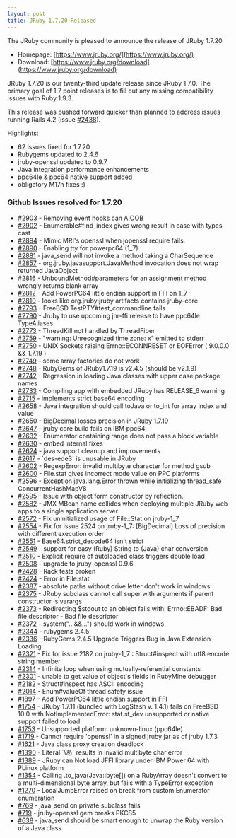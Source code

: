 ```yaml
---
layout: post
title: JRuby 1.7.20 Released
---
```

The JRuby community is pleased to announce the release of JRuby 1.7.20

- Homepage: [https://www.jruby.org/](https://www.jruby.org/)
- Download: [https://www.jruby.org/download](https://www.jruby.org/download)

JRuby 1.7.20 is our twenty-third update release since JRuby 1.7.0.  The primary goal of 1.7 point releases is to fill out any missing compatibility issues with Ruby 1.9.3.

This release was pushed forward quicker than planned to address issues running Rails 4.2 (issue [#2438](https://github.com/jruby/jruby/issues/2438)).

Highlights:

- 62 issues fixed for 1.7.20
- Rubygems updated to 2.4.6
- jruby-openssl updated to 0.9.7
- Java integration performance enhancements
- ppc64le & ppc64 native support added
- obligatory M17n fixes :)

### Github Issues resolved for 1.7.20

<ul>
<li><a href="https://github.com/jruby/jruby/issues/2903">#2903</a> - Removing event hooks can AIOOB</li>
<li><a href="https://github.com/jruby/jruby/issues/2902">#2902</a> - Enumerable#find_index gives wrong result in case with types cast</li>
<li><a href="https://github.com/jruby/jruby/pull/2894">#2894</a> - Mimic MRI's openssl when jopenssl require fails.</li>
<li><a href="https://github.com/jruby/jruby/pull/2890">#2890</a> - Enabling tty for powerpc64 (1_7)</li>
<li><a href="https://github.com/jruby/jruby/issues/2881">#2881</a> - java_send will not invoke a method taking a CharSequence</li>
<li><a href="https://github.com/jruby/jruby/issues/2857">#2857</a> - org.jruby.javasupport.JavaMethod invocation does not wrap returned JavaObject</li>
<li><a href="https://github.com/jruby/jruby/issues/2816">#2816</a> - UnboundMethod#parameters for an assignment method wrongly returns blank array</li>
<li><a href="https://github.com/jruby/jruby/pull/2812">#2812</a> - Add PowerPC64 little endian support in FFI on 1_7</li>
<li><a href="https://github.com/jruby/jruby/issues/2810">#2810</a> - looks like org.jruby:jruby artifacts contains jruby-core</li>
<li><a href="https://github.com/jruby/jruby/issues/2793">#2793</a> - FreeBSD TestPTY#test_commandline fails</li>
<li><a href="https://github.com/jruby/jruby/issues/2790">#2790</a> - Jruby to use upcoming jnr-ffi release to have ppc64le TypeAliases</li>
<li><a href="https://github.com/jruby/jruby/issues/2773">#2773</a> - ThreadKill not handled by ThreadFiber</li>
<li><a href="https://github.com/jruby/jruby/issues/2759">#2759</a> - "warning: Unrecognized time zone: x" emitted to stderr</li>
<li><a href="https://github.com/jruby/jruby/issues/2750">#2750</a> - UNIX Sockets raising Errno::ECONNRESET or EOFError ( 9.0.0.0 &amp;&amp; 1.7.19 )</li>
<li><a href="https://github.com/jruby/jruby/issues/2749">#2749</a> - some array factories do not work</li>
<li><a href="https://github.com/jruby/jruby/issues/2748">#2748</a> - RubyGems of JRuby1.7.19 is v2.4.5 (should be v2.1.9)</li>
<li><a href="https://github.com/jruby/jruby/issues/2742">#2742</a> - Regression in loading Java classes with upper case package names</li>
<li><a href="https://github.com/jruby/jruby/issues/2733">#2733</a> - Compiling app with embedded JRuby has RELEASE_6 warning</li>
<li><a href="https://github.com/jruby/jruby/pull/2715">#2715</a> - implements strict base64 encoding</li>
<li><a href="https://github.com/jruby/jruby/issues/2658">#2658</a> - Java integration should call toJava or to_int for array index and value</li>
<li><a href="https://github.com/jruby/jruby/issues/2650">#2650</a> - BigDecimal losses precision in JRuby 1.7.19</li>
<li><a href="https://github.com/jruby/jruby/issues/2647">#2647</a> - jruby core build fails on IBM ppc64</li>
<li><a href="https://github.com/jruby/jruby/issues/2632">#2632</a> - Enumerator containing range does not pass a block variable</li>
<li><a href="https://github.com/jruby/jruby/pull/2630">#2630</a> - embed internal fixes</li>
<li><a href="https://github.com/jruby/jruby/pull/2624">#2624</a> - java support  cleanup and improvements</li>
<li><a href="https://github.com/jruby/jruby/issues/2617">#2617</a> - `des-ede3` is unusable in JRuby</li>
<li><a href="https://github.com/jruby/jruby/issues/2602">#2602</a> - RegexpError: invalid multibyte character for method gsub</li>
<li><a href="https://github.com/jruby/jruby/issues/2600">#2600</a> - File.stat gives incorrect mode value on PPC platforms</li>
<li><a href="https://github.com/jruby/jruby/issues/2596">#2596</a> - Exception java.lang.Error thrown while initializing thread_safe ConcurrentHashMapV8</li>
<li><a href="https://github.com/jruby/jruby/issues/2595">#2595</a> - Issue with object form constructor by reflection.</li>
<li><a href="https://github.com/jruby/jruby/issues/2582">#2582</a> - JMX MBean name collides when deploying multiple JRuby web apps to a single application server</li>
<li><a href="https://github.com/jruby/jruby/pull/2572">#2572</a> - Fix uninitialized usage of File::Stat on jruby-1_7</li>
<li><a href="https://github.com/jruby/jruby/pull/2554">#2554</a> - Fix for issue 2524 on jruby-1_7: [BigDecimal] Loss of precision with different execution order </li>
<li><a href="https://github.com/jruby/jruby/issues/2551">#2551</a> - Base64.strict_decode64 isn't strict</li>
<li><a href="https://github.com/jruby/jruby/pull/2549">#2549</a> - support for easy (Ruby) String to (Java) char conversion</li>
<li><a href="https://github.com/jruby/jruby/issues/2510">#2510</a> - Explicit require of autoloaded class triggers double load</li>
<li><a href="https://github.com/jruby/jruby/pull/2508">#2508</a> - upgrade to jruby-openssl 0.9.6</li>
<li><a href="https://github.com/jruby/jruby/issues/2428">#2428</a> - Rack tests broken</li>
<li><a href="https://github.com/jruby/jruby/issues/2424">#2424</a> - Error in File.stat</li>
<li><a href="https://github.com/jruby/jruby/issues/2387">#2387</a> - absolute paths without drive letter don't work in windows</li>
<li><a href="https://github.com/jruby/jruby/issues/2375">#2375</a> - JRuby subclass cannot call super with arguments if parent constructor is varargs</li>
<li><a href="https://github.com/jruby/jruby/issues/2373">#2373</a> - Redirecting $stdout to an object fails with: Errno::EBADF: Bad file descriptor - Bad file descriptor</li>
<li><a href="https://github.com/jruby/jruby/issues/2372">#2372</a> - system("...&amp;&amp;...") should work in windows</li>
<li><a href="https://github.com/jruby/jruby/issues/2344">#2344</a> - rubygems 2.4.5</li>
<li><a href="https://github.com/jruby/jruby/issues/2336">#2336</a> - RubyGems 2.4.5 Upgrade Triggers Bug in Java Extension Loading</li>
<li><a href="https://github.com/jruby/jruby/pull/2321">#2321</a> - Fix for issue 2182 on jruby-1_7 : Struct#inspect with utf8 encode string member</li>
<li><a href="https://github.com/jruby/jruby/issues/2314">#2314</a> - Infinite loop when using mutually-referential constants</li>
<li><a href="https://github.com/jruby/jruby/issues/2301">#2301</a> - unable to get value of object's fields in RubyMine debugger</li>
<li><a href="https://github.com/jruby/jruby/issues/2182">#2182</a> - Struct#inspect has ASCII encoding</li>
<li><a href="https://github.com/jruby/jruby/issues/2014">#2014</a> - Enum#valueOf thread safety issue</li>
<li><a href="https://github.com/jruby/jruby/pull/1897">#1897</a> - Add PowerPC64 little endian support in FFI</li>
<li><a href="https://github.com/jruby/jruby/issues/1754">#1754</a> - JRuby 1.7.11 (bundled with LogStash v. 1.4.1) fails on FreeBSD 10.0 with NotImplementedError: stat.st_dev unsupported or native support failed to load</li>
<li><a href="https://github.com/jruby/jruby/issues/1753">#1753</a> - Unsupported platform: unknown-linux (ppc64le)</li>
<li><a href="https://github.com/jruby/jruby/issues/1719">#1719</a> - Cannot require 'openssl' in a signed jruby jar as of jruby 1.7.3</li>
<li><a href="https://github.com/jruby/jruby/issues/1621">#1621</a> - Java class proxy creation deadlock</li>
<li><a href="https://github.com/jruby/jruby/issues/1390">#1390</a> - Literal `\あ` results in invalid multibyte char error</li>
<li><a href="https://github.com/jruby/jruby/issues/1389">#1389</a> - JRuby can Not load JFFI library under IBM Power 64 with PLinux platform </li>
<li><a href="https://github.com/jruby/jruby/issues/1354">#1354</a> - Calling .to_java(Java::byte[]) on a RubyArray doesn't convert to a multi-dimensional byte array, but fails with a TypeError exception</li>
<li><a href="https://github.com/jruby/jruby/issues/1270">#1270</a> - LocalJumpError raised on break from custom Enumerator enumeration</li>
<li><a href="https://github.com/jruby/jruby/issues/769">#769</a> - java_send on private subclass fails</li>
<li><a href="https://github.com/jruby/jruby/issues/719">#719</a> - jruby-openssl gem breaks PKCS5</li>
<li><a href="https://github.com/jruby/jruby/issues/638">#638</a> - java_send should be smart enough to unwrap the Ruby version of a Java class</li>
</ul>
